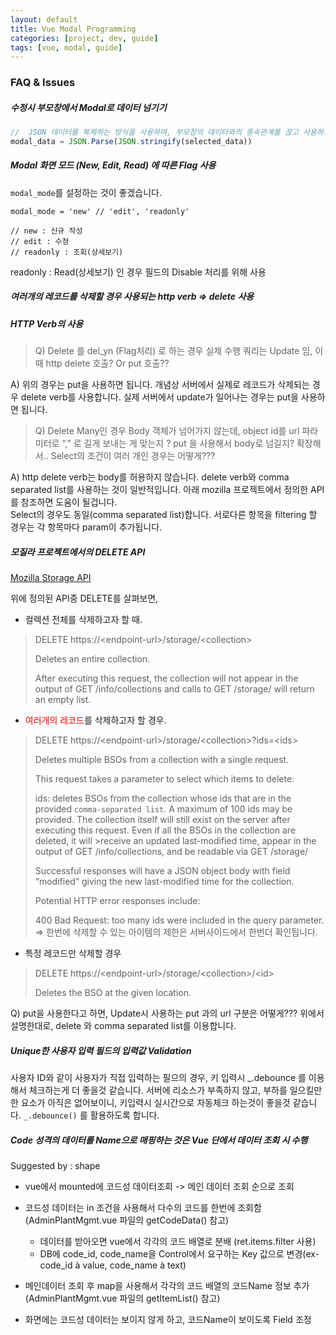 ```yaml
---
layout: default 
title: Vue Modal Programming
categories: [project, dev, guide]
tags: [vue, modal, guide]
---
```


### FAQ & Issues

##### 수정시 부모창에서 Modal로 데이터 넘기기

```js
//  JSON 데이터를 복제하는 방식을 사용하여, 부모창의 데이터와의 종속관계를 끊고 사용하도록 합니다.
modal_data = JSON.Parse(JSON.stringify(selected_data))
```

##### Modal 화면 모드 (New, Edit, Read) 에 따른 Flag 사용

`modal_mode`를 설정하는 것이 좋겠습니다.
```
modal_mode = 'new' // 'edit', 'readonly'

// new : 신규 작성
// edit : 수정
// readonly : 조회(상세보기)
```

readonly : Read(상세보기) 인 경우 필드의 Disable 처리를 위해 사용

##### 여러개의 레코드를 삭제할 경우 사용되는 http verb => delete 사용

##### HTTP Verb의 사용

>Q) Delete 를 del_yn (Flag처리) 로 하는 경우 실제 수행 쿼리는 Update 임, 이 때 http delete 호출? Or put 호출??

A) 위의 경우는 put을 사용하면 됩니다. 개념상 서버에서 실제로 레코드가 삭제되는 경우 delete verb를 사용합니다. 실제 서버에서 update가 일어나는 경우는 put을 사용하면 됩니다.

>Q) Delete Many인 경우 Body 객체가 넘어가지 않는데, object id를 url 파라미터로 “,” 로 길게 보내는 게 맞는지 ? put 을 사용해서 body로 넘길지?
확장해서.. Select의 조건이 여러 개인 경우는 어떻게???

A) http delete verb는 body를 허용하지 않습니다. delete verb와 comma separated list를 사용하는 것이 일반적입니다. 아래 mozilla 프로젝트에서 정의한 API를 참조하면 도움이 될겁니다.   
Select의 경우도 동일(comma separated list)합니다. 서로다른 항목을 filtering 할 경우는 각 항목마다 param이 추가됩니다.

##### 모질라 프로젝트에서의 DELETE API 

[Mozilla Storage API](https://moz-services-docs.readthedocs.io/en/latest/storage/apis-1.5.html#api-instructions)

위에 정의된 API중 DELETE를 살펴보면, 

* 컬렉션 전체를 삭제하고자 할 때.
>DELETE https://\<endpoint-url>/storage/\<collection>  
> 
>Deletes an entire collection. 
>
>After executing this request, the collection will not appear in the output of GET /info/collections and calls to GET /storage/<collection> will return an empty list.

* <span style='color:red'>여러개의 레코드</span>를 삭제하고자 할 경우.
>DELETE https://\<endpoint-url>/storage/\<collection>?ids=\<ids>
>
>Deletes multiple BSOs from a collection with a single request.
>
>This request takes a parameter to select which items to delete:
>
>ids: deletes BSOs from the collection whose ids that are in the provided `comma-separated list`. A maximum of 100 ids may be provided.
>The collection itself will still exist on the server after executing this request. Even if all the BSOs in the collection are deleted, it will >receive an updated last-modified time, appear in the output of GET /info/collections, and be readable via GET /storage/<collection>
>
>Successful responses will have a JSON object body with field “modified” giving the new last-modified time for the collection.
>
>Potential HTTP error responses include:
>
>400 Bad Request: too many ids were included in the query parameter. => 한번에 삭제할 수 있는 아이템의 제한은 서버사이드에서 한번더 확인됩니다.

* 특정 레코드만 삭제할 경우
>DELETE https://\<endpoint-url>/storage/\<collection>/\<id>
>
>Deletes the BSO at the given location.

Q) put을 사용한다고 하면, Update시 사용하는 put 과의 url 구분은 어떻게???
위에서 설명한대로, delete 와 comma separated list를 이용합니다.


##### Unique한 사용자 입력 필드의 입력값 Validation 

사용자 ID와 같이 사용자가 직접 입력하는 필으의 경우, 키 입력시 _.debounce 를 이용해서 체크하는게 더 좋을것 같습니다. 서버에 리소스가 부족하지 않고, 부하를 일으킬만한 요소가 아직은 없어보이니, 키입력시 실시간으로 자동체크 하는것이 좋을것 같습니다. `_.debounce()` 를 활용하도록 합니다.

 

##### Code 성격의 데이터를 Name으로 매핑하는 것은 Vue 단에서 데이터 조회 시 수행

Suggested by : shape

* vue에서 mounted에 코드성 데이터조회 -> 메인 데이터 조회 순으로 조회
* 코드성 데이터는 in 조건을 사용해서 다수의 코드를 한번에 조회함 (AdminPlantMgmt.vue 파일의 getCodeData() 참고)

  * 데이터를 받아오면 vue에서 각각의 코드 배열로 분배 (ret.items.filter 사용)
  * DB에 code_id, code_name을 Control에서 요구하는 Key 값으로 변경(ex- code_id à value, code_name à text)

* 메인데이터 조회 후 map을 사용해서 각각의 코드 배열의 코드Name 정보 추가 (AdminPlantMgmt.vue 파일의 getItemList() 참고)
* 화면에는 코드성 데이터는 보이지 않게 하고, 코드Name이 보이도록 Field 조정

